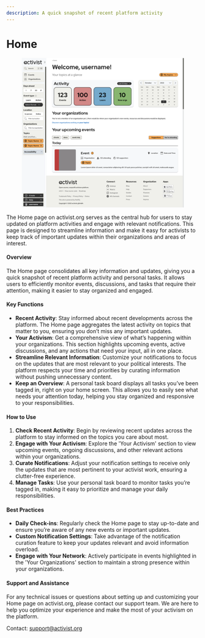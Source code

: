 ```yaml
---
description: A quick snapshot of recent platform activity
---
```


# Home

<figure><img src="../../.gitbook/assets/Topics Home - Light.png" alt=""><figcaption></figcaption></figure>

The Home page on activist.org serves as the central hub for users to stay updated on platform activities and engage with relevant notifications. This page is designed to streamline information and make it easy for activists to keep track of important updates within their organizations and areas of interest.

#### Overview

The Home page consolidates all key information and updates, giving you a quick snapshot of recent platform activity and personal tasks. It allows users to efficiently monitor events, discussions, and tasks that require their attention, making it easier to stay organized and engaged.

#### Key Functions

* **Recent Activity**: Stay informed about recent developments across the platform. The Home page aggregates the latest activity on topics that matter to you, ensuring you don’t miss any important updates.
* **Your Activism**: Get a comprehensive view of what’s happening within your organizations. This section highlights upcoming events, active discussions, and any actions that need your input, all in one place.
* **Streamline Relevant Information**: Customize your notifications to focus on the updates that are most relevant to your political interests. The platform respects your time and priorities by curating information without pushing unnecessary content.
* **Keep an Overview**: A personal task board displays all tasks you’ve been tagged in, right on your home screen. This allows you to easily see what needs your attention today, helping you stay organized and responsive to your responsibilities.

#### How to Use

1. **Check Recent Activity**: Begin by reviewing recent updates across the platform to stay informed on the topics you care about most.
2. **Engage with Your Activism**: Explore the 'Your Activism' section to view upcoming events, ongoing discussions, and other relevant actions within your organizations.
3. **Curate Notifications**: Adjust your notification settings to receive only the updates that are most pertinent to your activist work, ensuring a clutter-free experience.
4. **Manage Tasks**: Use your personal task board to monitor tasks you’re tagged in, making it easy to prioritize and manage your daily responsibilities.

#### Best Practices

* **Daily Check-ins**: Regularly check the Home page to stay up-to-date and ensure you’re aware of any new events or important updates.
* **Custom Notification Settings**: Take advantage of the notification curation feature to keep your updates relevant and avoid information overload.
* **Engage with Your Network**: Actively participate in events highlighted in the 'Your Organizations' section to maintain a strong presence within your organizations.

#### Support and Assistance

For any technical issues or questions about setting up and customizing your Home page on activist.org, please contact our support team. We are here to help you optimize your experience and make the most of your activism on the platform.

Contact: support@activist.org
